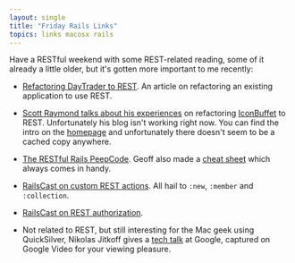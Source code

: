 ```yaml
---
layout: single
title: "Friday Rails Links"
topics: links macosx rails
---
```

Have a RESTful weekend with some REST-related reading, some of it already a little older, but it's gotten more important to me recently:
* [Refactoring DayTrader to REST](http://bitworking.org/news/201/RESTify-DayTrader). An article on refactoring an existing application to use REST.

* [Scott Raymond talks about his experiences](http://scottraymond.net/articles/2006/07/20/refactoring-to-rest) on refactoring [IconBuffet](http://www.iconbuffet.com) to REST. Unfortunately his blog isn't working right now. You can find the intro on the [homepage](http://scottraymond.net) and unfortunately there doesn't seem to be a cached copy anywhere.

* [The RESTful Rails PeepCode](http://peepcode.com/products/restful-rails). Geoff also made a [cheat sheet](http://topfunky.com/clients/peepcode/REST-cheatsheet.pdf) which always comes in handy.

* [RailsCast on custom REST actions](http://railscasts.com/episodes/35). All hail to `:new`, `:member` and `:collection`.

* [RailsCast on REST authorization](http://railscasts.com/episodes/67).

* Not related to REST, but still interesting for the Mac geek using QuickSilver, Nikolas Jitkoff gives a [tech talk](http://video.google.com/videoplay?docid=8493378861634507068&q=user%3A%22Google+engEDU%22&total=333&start=0&num=10&so=1&type=search&plindex=0) at Google, captured on Google Video for your viewing pleasure.